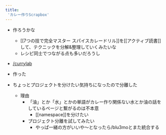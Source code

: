 ```yaml
---
title:
 'カレー作りScrapbox'
---
```


- 作ろうかな
    - [[7つの技で完全マスター スパイスカレードリル]]を[[アクティブ読書]]して、テクニックを分解&整理していくみたいな
    - レシピ同士でつながる点も多いだろうし

- [/currylab](https://scrapbox.io/currylab)
- 作った
- ちょっとプロジェクトを分けたい気持ちになったので分離した
    - 理由
        - 「油」とか「水」とかの単語がカレー作り関係ない水とか油の話をしているページと繋がるのは不本意
            - [[namespace]]を分けたい
        - プロジェクト分離を試してみたい
            - やっぱ一緒の方がいいや〜となったら/blu3moとまた統合する
